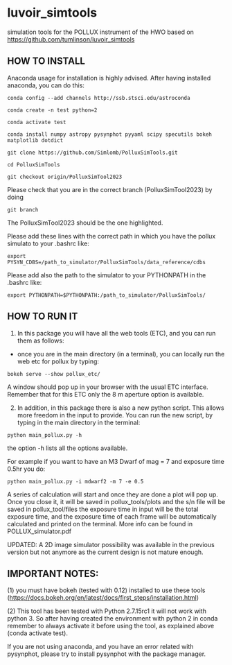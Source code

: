 # luvoir_simtools
simulation tools for the POLLUX instrument of the HWO based on https://github.com/tumlinson/luvoir_simtools

## HOW TO INSTALL

Anaconda usage for installation is highly advised. After having installed anaconda, you can do this:
```
conda config --add channels http://ssb.stsci.edu/astroconda
```
```
conda create -n test python=2
```
```
conda activate test
```
```
conda install numpy astropy pysynphot pyyaml scipy specutils bokeh matplotlib dotdict
```
```
git clone https://github.com/Simlomb/PolluxSimTools.git
```
```
cd PolluxSimTools
```
```
git checkout origin/PolluxSimTool2023
```

Please check that you are in the correct branch (PolluxSimTool2023) by doing

```
git branch
```

The PolluxSimTool2023 should be the one highlighted.

Please add these lines with the correct path in which you have the pollux simulato to your .bashrc like:

```
export PYSYN_CDBS=/path_to_simulator/PolluxSimTools/data_reference/cdbs
```
  
Please add also the path to the simulator to your PYTHONPATH in the .bashrc like:
    
```
export PYTHONPATH=$PYTHONPATH:/path_to_simulator/PolluxSimTools/
```

## HOW TO RUN IT

1) In this package you will have all the web tools (ETC), and you can run them as follows:

- once you are in the main directory (in  a terminal), you can locally run the web etc for pollux by typing:
```
bokeh serve --show pollux_etc/
```

A window should pop up in your browser with the usual ETC interface. Remember that for this ETC only the 8 m aperture option is available.


2) In addition, in this package there is also a new python script. This allows more freedom in the input to provide. You can run the new script, by typing in the main directory in the terminal:
```
python main_pollux.py -h
```
the option -h lists all the options available.


For example if you want to have an M3 Dwarf of mag = 7 and exposure time 0.5hr you do:
```
python main_pollux.py -i mdwarf2 -m 7 -e 0.5
```

A series of calculation will start and once they are done a plot will pop up. Once you close it, it will be saved in pollux_tools/plots and the s/n file will be saved in pollux_tool/files
the exposure time in input will be the total exposure time, and the exposure time of each frame will be automatically calculated and printed on the terminal.
More info can be found in POLLUX_simulator.pdf

UPDATED: 
A 2D image simulator possibility was available in the previous version but not anymore as the current design is not mature enough.



## IMPORTANT NOTES:

(1) you must have bokeh (tested with 0.12) installed to use these tools 
    (https://docs.bokeh.org/en/latest/docs/first_steps/installation.html)

(2) This tool has been tested with Python 2.7.15rc1 it will not work with python 3. So after having created the environment with python 2 in conda remember to always activate it before using the tool, as explained above (conda activate test).

If you are not using anaconda, and you have an error related with pysynphot, please try to install pysynphot with the package manager.


